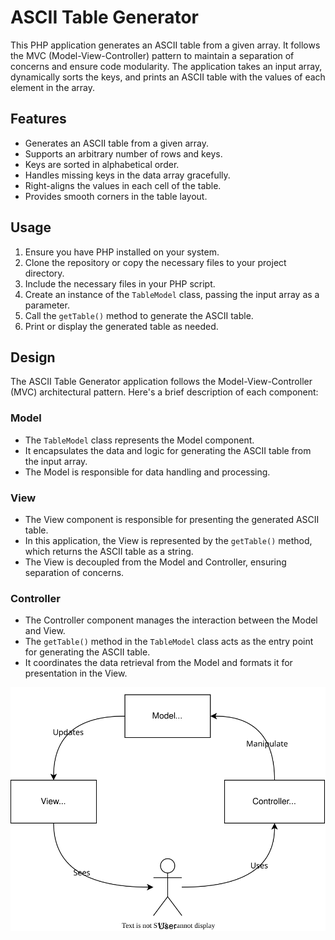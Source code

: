 # ASCII Table Generator

This PHP application generates an ASCII table from a given array. It follows the MVC (Model-View-Controller) pattern to maintain a separation of concerns and ensure code modularity. The application takes an input array, dynamically sorts the keys, and prints an ASCII table with the values of each element in the array.

## Features

- Generates an ASCII table from a given array.
- Supports an arbitrary number of rows and keys.
- Keys are sorted in alphabetical order.
- Handles missing keys in the data array gracefully.
- Right-aligns the values in each cell of the table.
- Provides smooth corners in the table layout.

## Usage

1. Ensure you have PHP installed on your system.
2. Clone the repository or copy the necessary files to your project directory.
3. Include the necessary files in your PHP script.
4. Create an instance of the `TableModel` class, passing the input array as a parameter.
5. Call the `getTable()` method to generate the ASCII table.
6. Print or display the generated table as needed.

## Design
The ASCII Table Generator application follows the Model-View-Controller (MVC) architectural pattern. Here's a brief description of each component:

### Model
- The `TableModel` class represents the Model component.
- It encapsulates the data and logic for generating the ASCII table from the input array.
- The Model is responsible for data handling and processing.

### View
- The View component is responsible for presenting the generated ASCII table.
- In this application, the View is represented by the `getTable()` method, which returns the ASCII table as a string.
- The View is decoupled from the Model and Controller, ensuring separation of concerns.

### Controller
- The Controller component manages the interaction between the Model and View.
- The `getTable()` method in the `TableModel` class acts as the entry point for generating the ASCII table.
- It coordinates the data retrieval from the Model and formats it for presentation in the View.

![Application Design](/assets/images/application_design.svg)